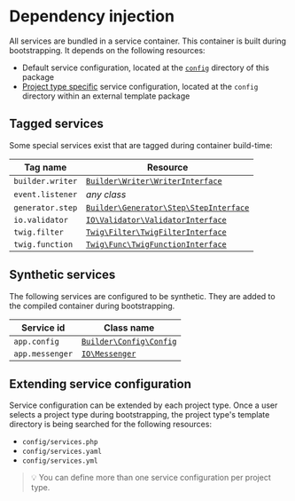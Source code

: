 # Dependency injection

All services are bundled in a service container. This container is built during
bootstrapping. It depends on the following resources:

* Default service configuration, located at the [`config`](../config) directory
  of this package
* [Project type specific](#extending-service-configuration) service configuration,
  located at the `config` directory within an external template package

## Tagged services

Some special services exist that are tagged during container build-time:

| Tag name         | Resource                                                                                  |
|------------------|-------------------------------------------------------------------------------------------|
| `builder.writer` | [`Builder\Writer\WriterInterface`](../src/Builder/Writer/WriterInterface.php)             |
| `event.listener` | _any class_                                                                               |
| `generator.step` | [`Builder\Generator\Step\StepInterface`](../src/Builder/Generator/Step/StepInterface.php) |
| `io.validator`   | [`IO\Validator\ValidatorInterface`](../src/IO/Validator/ValidatorInterface.php)           |
| `twig.filter`    | [`Twig\Filter\TwigFilterInterface`](../src/Twig/Filter/TwigFilterInterface.php)           |
| `twig.function`  | [`Twig\Func\TwigFunctionInterface`](../src/Twig/Func/TwigFunctionInterface.php)           |

## Synthetic services

The following services are configured to be synthetic. They are added to the
compiled container during bootstrapping.

| Service id      | Class name                                                  |
|-----------------|-------------------------------------------------------------|
| `app.config`    | [`Builder\Config\Config`](../src/Builder/Config/Config.php) |
| `app.messenger` | [`IO\Messenger`](../src/IO/Messenger.php)                   |

## Extending service configuration

Service configuration can be extended by each project type. Once a user selects
a project type during bootstrapping, the project type's template directory is being
searched for the following resources:

* `config/services.php`
* `config/services.yaml`
* `config/services.yml`

> :bulb: You can define more than one service configuration per project type.
